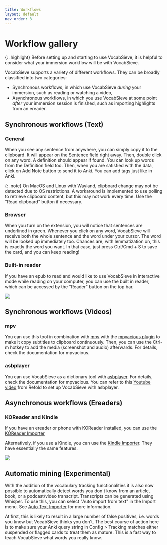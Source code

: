 ```yaml
---
title: Workflows
layout: default
nav_order: 3
---
```

# Workflow gallery

{: .highlight}
Before setting up and starting to use VocabSieve, it is helpful to consider what your immersion workflow will be with VocabSieve.

VocabSieve supports a variety of different workflows. They can be broadly classified into two categories:
- Synchronous workflows, in which use VocabSieve *during* your immersion, such as reading or watching a video, 
- Asynchronous workflows, in which you use VocabSieve at some point *after* your immersion session is finished, such as importing highlights from an ereader.

## Synchronous workflows (Text)
### General
When you see any sentence from anywhere, you can simply copy it to the clipboard. It will appear on the Sentence field right away. Then, double click on any word. A definition should appear if found. You can look up words from the Definition field too. Then, when you are satisfied with the data, click on Add Note button to send it to Anki. You can add tags just like in Anki.

{: .note}
On MacOS and Linux with Wayland, clipboard change may not be detected due to OS restrictions. A workaround is implemented to use polling to retrieve clipboard content, but this may not work every time. Use the "Read clipboard" button if necessary.

### Browser
When you turn on the extension, you will notice that sentences are underlined in green. Whenever you click on any word, VocabSieve will receive both the whole sentence and the word under your cursor. The word will be looked up immediately too. Chances are, with lemmatization on, this is exactly the word you want. In that case, just press Ctrl/Cmd + S to save the card, and you can keep reading!

### Built-in reader
If you have an epub to read and would like to use VocabSieve in interactive mode while reading on your computer, you can use the built in reader, which can be accessed by the "Reader" button on the top bar.

![]({{site.baseurl}}/assets/demo-0.12.gif)

## Synchronous workflows (Videos)

### mpv
You can use this tool in combination with [mpv](https://mpv.io) with the [mpvacious plugin](https://github.com/Ajatt-Tools/mpvacious) to make it copy subtitles to clipboard continuously. Then, you can use the Ctrl-m hotkey to add the media (screenshot and audio) afterwards. For details, check the documentation for mpvacious.

### asbplayer
You can use VocabSieve as a dictionary tool with [asbplayer](https://github.com/killergerbah/asbplayer). For details, check the documentation for mpvacious. You can refer to this [Youtube video](https://www.youtube.com/watch?v=jXO4gmCmcNE) from Refold to set up VocabSieve with asbplayer.

## Asynchronous workflows (Ereaders)

### KOReader and Kindle
If you have an ereader or phone with KOReader installed, you can use the [KOReader Importer]({{site.baseurl}}/importers/KOReader.html)

Alternatively, if you use a Kindle, you can use the [Kindle Importer]({{site.baseurl}}/importers/Kindle.html). They have essentially the same features.

![](https://i.postimg.cc/5yj3VjPB/out.gif)

## Automatic mining (Experimental)
With the addition of the vocabulary tracking functionalities it is also now possible to automatically detect words you don't know from an article, book, or a podcast/video transcript. Transcripts can be generated using Whisper. To use this, you can select "Auto import from text" in the Import menu. See [Auto Text Importer]({{site.baseurl}}/importers/Autotext.html) for more information.

At first, this is likely to result in a large number of false positives, i.e. words you know but VocabSieve thinks you don't. The best course of action here is to make sure your Anki query string in Config > Tracking matches either suspended or flagged cards to treat them as mature. This is a fast way to teach VocabSieve what words you really know.